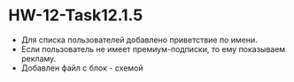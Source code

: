# HW-12-Task12.1.5
* Для списка пользователей добавлено приветствие по имени. 
* Если пользователь не имеет премиум-подписки, то ему показываем рекламу.
* Добавлен файл с блок - схемой
